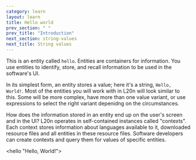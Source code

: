 ```yaml
---
category: learn
layout: learn
title: Hello world
prev_section: " "
prev_title: "Introduction"
next_section: string-values
next_title: String values
---
```


<section class="clearfix">
	<div class="left">
		<p>This is an entity called <code>hello</code>. Entities are containers for information. You use entities to identify, store, and recall information to be used in the software's UI.</p>
		<p>In its simplest form, an entity stores a value; here it's a string, <code>Hello, World!</code>.  Most of the entities you will work with in L20n will look similar to  this.  Some will be more complex, have more than one value variant, or use expressions to select the right variant depenidng on the circumstances.</p>
		<p>How does the information stored in an entity end up on the user's screen and in the UI?  L20n operates in self-contained instances called "contexts".  Each context stores information about languages available to it, downloaded resource files and all entities in these resource files.  Software developers can create contexts and query them for values of specific entities.</p>
	</div>
	<div class="right">
		<div class="editor sourceEditor height5"
		  id="sourceEditor1"
		  data-source="sourceEditor1"
		  data-output="output1"
		>&lt;hello "Hello, World!"&gt;</div>
		<dl id="output1">
		</dl>
	</div>
</section>
